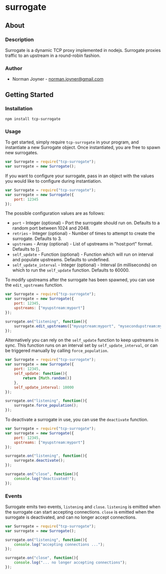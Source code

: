 surrogate
======

## About

### Description
Surrogate is a dynamic TCP proxy implemented in nodejs. Surrogate proxies traffic to an upstream in a round-robin fashion.

### Author
* Norman Joyner - <norman.joyner@gmail.com>

## Getting Started

### Installation
```npm install tcp-surrogate```

### Usage
To get started, simply require ```tcp-surrogate``` in your program, and instantiate a new Surrogate object. Once instantiated, you are free to spawn new surrogates.
```javascript
var Surrogate = require("tcp-surrogate");
var surrogate = new Surrogate();
```

If you want to configure your surrogate, pass in an object with the values you would like to configure during instantiation.
```javascript
var Surrogate = require("tcp-surrogate");
var surrogate = new Surrogate({
    port: 12345
});
```

The possible configuration values are as follows:
* ```port``` - Integer (optional) - Port the surrogate should run on. Defaults to a random port between 1024 and 2048.
* ```retries``` - Integer (optional) - Number of times to attempt to create the surrogate. Defaults to 3.
* ```upstreams``` - Array (optional) - List of upstreams in "host:port" format. Defaults to [].
* ```self_update``` - Function (optional) - Function which will run on interval and populate upstreams. Defaults to undefined.
* ```self_update_interval``` - Integer (optional) - Interval (in milliseconds) on which to run the ```self_update``` function. Defaults to 60000.

To modify upstreams after the surrogate has been spawned, you can use the ```edit_upstreams``` function.
```javascript
var Surrogate = require("tcp-surrogate");
var surrogate = new Surrogate({
    port: 12345,
    upstreams: ["myupstream:myport"]
});

surrogate.on("listening", function(){
    surrogate.edit_upstreams(["myusptream:myport", "mysecondupstream:mysecondport"]);
});
```

Alternatively you can rely on the ```self_update``` function to keep upstreams in sync. This function runs on an interval set by ```self_update_interval```, or can be triggered manually by calling ```force_population```.
```javascript
var Surrogate = require("tcp-surrogate");
var surrogate = new Surrogate({
    port: 12345,
    self_update: function(){
        return [Math.random()]
    },
    self_update_interval: 10000
});

surrogate.on("listening", function(){
    surrogate.force_population();
});
```

To deactivate a surrogate in use, you can use the ```deactivate``` function.
```javascript
var Surrogate = require("tcp-surrogate");
var surrogate = new Surrogate({
    port: 12345,
    upstreams: ["myupstream:myport"]
});

surrogate.on("listening", function(){
    surrogate.deactivate();
});

surrogate.on("close", function(){
    console.log("deactivated!");
});
```

### Events
Surrogate emits two events, ```listening``` and ```close```. ```listening``` is emitted when the surrogate can start accepting connections. ```close``` is emitted when the surrogate is deactivated, and can no longer accept connections.
```javascript
var Surrogate = require("tcp-surrogate");
var surrogate = new Surrogate();

surrogate.on("listening", function(){
    console.log("accepting connections ...");
});

surrogate.on("close", function(){
    console.log("... no longer accepting connections");
});
```
